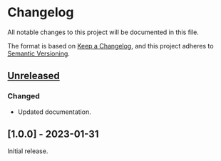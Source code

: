 # Changelog

All notable changes to this project will be documented in this file.

The format is based on [Keep a Changelog](https://keepachangelog.com/en/1.0.0/),
and this project adheres to [Semantic Versioning](https://semver.org/spec/v2.0.0.html).

## [Unreleased]

### Changed

- Updated documentation.

## [1.0.0] - 2023-01-31

Initial release.

[Unreleased]: https://github.com/sstallion/go-tools/compare/v1.0.0...HEAD
[v1.0.0]: https://github.com/sstallion/go-tools/releases/tag/v1.0.0
